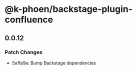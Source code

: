# @k-phoen/backstage-plugin-confluence

## 0.0.12

### Patch Changes

- 5a1fa9a: Bump Backstage dependencies
